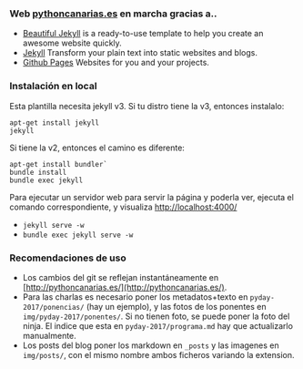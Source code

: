 ### Web [pythoncanarias.es](http://pythoncanarias.es/) en marcha gracias a..

- [Beautiful Jekyll](https://github.com/daattali/beautiful-jekyll) is a ready-to-use template to help you create an awesome website quickly.
- [Jekyll](http://jekyllrb.com/) Transform your plain text into static websites and blogs.
- [Github Pages](https://pages.github.com/) Websites for you and your projects.

### Instalación en local

Esta plantilla necesita jekyll v3. Si tu distro tiene la v3, entonces instalalo:

```
apt-get install jekyll
jekyll
```

Si tiene la v2, entonces el camino es diferente:

```
apt-get install bundler`
bundle install
bundle exec jekyll
```

Para ejecutar un servidor web para servir la página y poderla ver, ejecuta el comando correspondiente, y visualiza [http://localhost:4000/](http://localhost:4000/)

- `jekyll serve -w`
- `bundle exec jekyll serve -w`

### Recomendaciones de uso

- Los cambios del git se reflejan instantáneamente en [http://pythoncanarias.es/](http://pythoncanarias.es/).
- Para las charlas es necesario poner los metadatos+texto en `pyday-2017/ponencias/` (hay un ejemplo), y las fotos de los ponentes en `img/pyday-2017/ponentes/`. Si no tienen foto, se puede poner la foto del ninja. El indice que esta en `pyday-2017/programa.md` hay que actualizarlo manualmente.
- Los posts del blog poner los markdown en `_posts` y las imagenes en `img/posts/`, con el mismo nombre ambos ficheros variando la extension.

